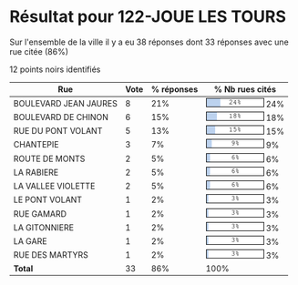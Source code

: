 # Résultat pour 122-JOUE LES TOURS

Sur l'ensemble de la ville il y a eu 38 réponses dont 33 réponses avec une rue citée (86%)

12 points noirs identifiés

| Rue | Vote | % réponses | % Nb rues cités|
|-----|------|------------|----------------|
| BOULEVARD JEAN JAURES | 8 | 21% | <img src="../../img/bar_24.gif" />&nbsp;24%|
| BOULEVARD DE CHINON | 6 | 15% | <img src="../../img/bar_18.gif" />&nbsp;18%|
| RUE DU PONT VOLANT | 5 | 13% | <img src="../../img/bar_15.gif" />&nbsp;15%|
| CHANTEPIE | 3 | 7% | <img src="../../img/bar_9.gif" />&nbsp;9%|
| ROUTE DE MONTS | 2 | 5% | <img src="../../img/bar_6.gif" />&nbsp;6%|
| LA RABIERE | 2 | 5% | <img src="../../img/bar_6.gif" />&nbsp;6%|
| LA VALLEE VIOLETTE | 2 | 5% | <img src="../../img/bar_6.gif" />&nbsp;6%|
| LE PONT VOLANT | 1 | 2% | <img src="../../img/bar_3.gif" />&nbsp;3%|
| RUE GAMARD | 1 | 2% | <img src="../../img/bar_3.gif" />&nbsp;3%|
| LA GITONNIERE | 1 | 2% | <img src="../../img/bar_3.gif" />&nbsp;3%|
| LA GARE | 1 | 2% | <img src="../../img/bar_3.gif" />&nbsp;3%|
| RUE DES MARTYRS | 1 | 2% | <img src="../../img/bar_3.gif" />&nbsp;3%|
| **Total** | 33 | 86% | 100%|
